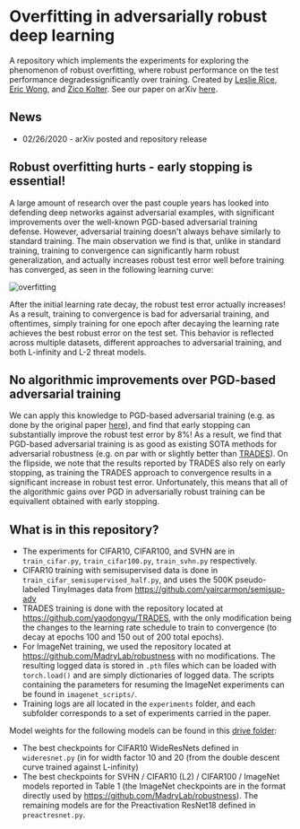 # Overfitting in adversarially robust deep learning
A repository which implements the experiments for exploring the phenomenon of robust overfitting, where robust performance on the test performance degradessignificantly over training. Created by [Leslie Rice][leslie link], [Eric Wong][eric link], and [Zico Kolter][zico link]. See our paper on arXiv [here][arxiv]. 

## News
+ 02/26/2020 - arXiv posted and repository release

## Robust overfitting hurts - early stopping is essential! 
A large amount of research over the past couple years has looked into defending deep networks against adversarial examples, with significant improvements over the well-known PGD-based adversarial training defense. However, adversarial training doesn't always behave similarly to standard training. The main observation we find is that, unlike in standard training, training to convergence can significantly harm robust generalization, and actually increases robust test error well before training has converged, as seen in the following learning curve: 

![overfitting](https://github.com/locuslab/robust_overfitting/blob/master/cifar10_curve.png)

After the initial learning rate decay, the robust test error actually increases! As a result, training to convergence is bad for adversarial training, and oftentimes, simply training for one epoch after decaying the learning rate achieves the best robust error on the test set. This behavior is reflected across multiple datasets, different approaches to adversarial training, and both L-infinity and L-2 threat models. 

## No algorithmic improvements over PGD-based adversarial training 
We can apply this knowledge to PGD-based adversarial training (e.g. as done by the original paper [here](https://arxiv.org/abs/1706.06083)), and find that early stopping can substantially improve the robust test error by 8%! As a result, we find that PGD-based adversarial training is as good as existing SOTA methods for adversarial robustness (e.g. on par with or slightly better than [TRADES](https://github.com/yaodongyu/TRADES)). On the flipside, we note that the results reported by TRADES also rely on early stopping, as training the TRADES approach to convergence results in a significant increase in robust test error. Unfortunately, this means that all of the algorithmic gains over PGD in adversarially robust training can be equivallent obtained with early stopping. 

## What is in this repository? 
+ The experiments for CIFAR10, CIFAR100, and SVHN are in `train_cifar.py`, `train_cifar100.py`, `train_svhn.py` respectively. 
+ CIFAR10 training with semisupervised data is done in `train_cifar_semisupervised_half.py`, and uses the 500K pseudo-labeled TinyImages data from <https://github.com/yaircarmon/semisup-adv>
+ TRADES training is done with the repository located at <https://github.com/yaodongyu/TRADES>, with the only modification being the changes to the learning rate schedule to train to convergence (to decay at epochs 100 and 150 out of 200 total epochs). 
+ For ImageNet training, we used the repository located at <https://github.com/MadryLab/robustness> with no modifications. The resulting logged data is stored in `.pth` files which can be loaded with `torch.load()` and are simply dictionaries of logged data. The scripts containing the parameters for resuming the ImageNet experiments can be found in `imagenet_scripts/`. 
+ Training logs are all located in the `experiments` folder, and each subfolder corresponds to a set of experiments carried in the paper. 

Model weights for the following models can be found in this [drive folder][model weights]:
+ The best checkpoints for CIFAR10 WideResNets defined in `wideresnet.py` (in for width factor 10 and 20 (from the double descent curve trained against L-infinity)
+ The best checkpoints for SVHN / CIFAR10 (L2) / CIFAR100 / ImageNet models reported in Table 1 (the ImageNet checkpoints are in the format directly used by <https://github.com/MadryLab/robustness>). The remaining models are for the Preactivation ResNet18 defined in `preactresnet.py`. 

[leslie link]: https://leslierice1.github.io/
[eric link]: https://riceric22.github.io/
[zico link]: http://zicokolter.com/

[arxiv]: https://arxiv.org/abs/2002.11569
[model weights]: https://drive.google.com/drive/folders/1FtplsMWGBYicAOmWDGSDP83CLwkLLxo9?usp=sharing